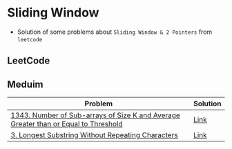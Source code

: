 # Sliding Window
- Solution of some problems about `Sliding Window & 2 Pointers` from `leetcode`

<p>

## LeetCode
## Meduim
|Problem|Solution|
|-------|--------|
|[1343. Number of Sub-arrays of Size K and Average Greater than or Equal to Threshold](https://leetcode.com/problems/number-of-sub-arrays-of-size-k-and-average-greater-than-or-equal-to-threshold/)|[Link](/SlidingWindow/Solutions/leetcode/1343-number_of_sub-arrays_of_size_k_and_average_greater_than_or_equal_thershold.cpp)|
|[3. Longest Substring Without Repeating Characters](https://leetcode.com/problems/longest-substring-without-repeating-characters/)|[Link](/SlidingWindow/Solutions/leetcode/3-longest_substring_without_repeating_characters.cpp)|

</p>